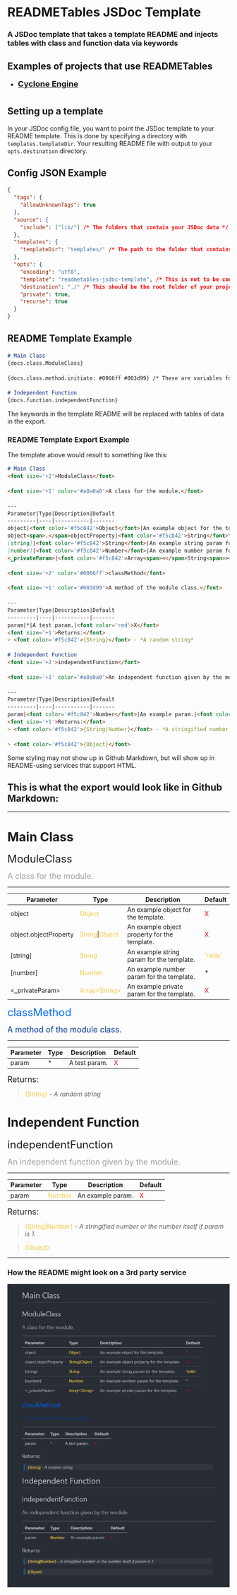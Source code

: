 # READMETables JSDoc Template

### A JSDoc template that takes a template README and injects tables with class and function data via keywords

## Examples of projects that use READMETables

- <font size='+1'>[**Cyclone Engine**](https://github.com/mets11rap/cyclone-engine)</font>

#
## Setting up a template

In your JSDoc config file, you want to point the JSDoc template to your README template. This is done by specifying a directory with `templates.templateDir`. Your resulting README file with output to your `opts.destination` directory.

## Config JSON Example
```json
{
  "tags": {
    "allowUnknownTags": true
  },
  "source": {
    "include": ["lib/"] /* The folders that contain your JSDoc data */
  },
  "templates": {
    "templateDir": "templates/" /* The path to the folder that contains your template named "README.md" */
  },
  "opts": {
    "encoding": "utf8",
    "template": "readmetables-jsdoc-template", /* This is not to be confused with the directory of your template README file */
    "destination": "./" /* This should be the root folder of your project where the resulting README will be sent */,
    "private": true,
    "recurse": true
  }
}
```

## README Template Example
```md
# Main Class
{docs.class.ModuleClass}

{docs.class.method.initiate: #0066ff #003d99} /* These are variables for coloring */

# Independent Function
{docs.function.independentFunction}
```
The keywords in the template README will be replaced with tables of data in the export.

### README Template Export Example
The template above would result to something like this:
```md
# Main Class
<font size='+2'>ModuleClass</font>

<font size='+1' color='#a0a0a0'>A class for the module.</font>

---
Parameter|Type|Description|Default
---------|----|-----------|-------
object|<font color='#f5c842'>Object</font>|An example object for the template.|<font color='red'>X</font>
object<span>.</span>objectProperty|<font color='#f5c842'>String</font>\|<font color='#f5c842'>Object</font>|An example object property for the template.|<font color='red'>X</font>
[string]|<font color='#f5c842'>String</font>|An example string param for the template.|<font color='#f5c842'>'hello'</font>
[number]|<font color='#f5c842'>Number</font>|An example number param for the template.|*
<_privateParam>|<font color='#f5c842'>Array<span><</span>String<span>></span></font>|An example private param for the template.|<font color='red'>X</font>

<font size='+2' color='#0066ff'>classMethod</font>

<font size='+1' color='#003d99'>A method of the module class.</font>

---
Parameter|Type|Description|Default
---------|----|-----------|-------
param|*|A test param.|<font color='red'>X</font>
<font size='+1'>Returns:</font>
> <font color='#f5c842'>{String}</font> - *A random string*

# Independent Function
<font size='+2'>independentFunction</font>

<font size='+1' color='#a0a0a0'>An independent function given by the module.</font>

---
Parameter|Type|Description|Default
---------|----|-----------|-------
param|<font color='#f5c842'>Number</font>|An example param.|<font color='red'>X</font>
<font size='+1'>Returns:</font>
> <font color='#f5c842'>{String|Number}</font> - *A stringified number or the number itself if param is 1.*

> <font color='#f5c842'>{Object}</font>
```
Some styling may not show up in Github Markdown, but will show up in README-using services that support HTML.

## This is what the export would look like in Github Markdown:
---
# Main Class
<font size='+2'>ModuleClass</font>

<font size='+1' color='#a0a0a0'>A class for the module.</font>

---
Parameter|Type|Description|Default
---------|----|-----------|-------
object|<font color='#f5c842'>Object</font>|An example object for the template.|<font color='red'>X</font>
object<span>.</span>objectProperty|<font color='#f5c842'>String</font>\|<font color='#f5c842'>Object</font>|An example object property for the template.|<font color='red'>X</font>
[string]|<font color='#f5c842'>String</font>|An example string param for the template.|<font color='#f5c842'>'hello'</font>
[number]|<font color='#f5c842'>Number</font>|An example number param for the template.|*
<_privateParam>|<font color='#f5c842'>Array<span><</span>String<span>></span></font>|An example private param for the template.|<font color='red'>X</font>

<font size='+2' color='#0066ff'>classMethod</font>

<font size='+1' color='#003d99'>A method of the module class.</font>

---
Parameter|Type|Description|Default
---------|----|-----------|-------
param|*|A test param.|<font color='red'>X</font>
<font size='+1'>Returns:</font>
> <font color='#f5c842'>{String}</font> - *A random string*

# Independent Function
<font size='+2'>independentFunction</font>

<font size='+1' color='#a0a0a0'>An independent function given by the module.</font>

---
Parameter|Type|Description|Default
---------|----|-----------|-------
param|<font color='#f5c842'>Number</font>|An example param.|<font color='red'>X</font>
<font size='+1'>Returns:</font>
> <font color='#f5c842'>{String|Number}</font> - *A stringified number or the number itself if param is 1.*

> <font color='#f5c842'>{Object}</font>
---
### How the README might look on a 3rd party service
<img src='assets/Service Preview.png' alt='Service Preview'>